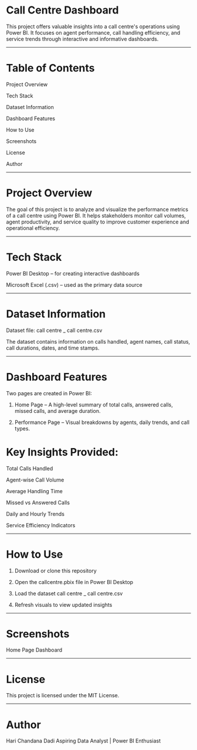 # Call Centre Dashboard

This project offers valuable insights into a call centre's operations using Power BI. It focuses on agent performance, call handling efficiency, and service trends through interactive and informative dashboards.

---

# Table of Contents

Project Overview

Tech Stack

Dataset Information

Dashboard Features

How to Use

Screenshots

License

Author

---

# Project Overview

The goal of this project is to analyze and visualize the performance metrics of a call centre using Power BI. It helps stakeholders monitor call volumes, agent productivity, and service quality to improve customer experience and operational efficiency.


---

# Tech Stack

Power BI Desktop – for creating interactive dashboards

Microsoft Excel (.csv) – used as the primary data source

---

# Dataset Information

Dataset file: call centre _ call centre.csv

The dataset contains information on calls handled, agent names, call status, call durations, dates, and time stamps.

---

# Dashboard Features

Two pages are created in Power BI:

1. Home Page – A high-level summary of total calls, answered calls, missed calls, and average duration.


2. Performance Page – Visual breakdowns by agents, daily trends, and call types.


# Key Insights Provided:

Total Calls Handled

Agent-wise Call Volume

Average Handling Time

Missed vs Answered Calls

Daily and Hourly Trends

Service Efficiency Indicators

---

# How to Use

1. Download or clone this repository


2. Open the callcentre.pbix file in Power BI Desktop


3. Load the dataset call centre _ call centre.csv


4. Refresh visuals to view updated insights

---

# Screenshots

Home Page Dashboard

---

# License

This project is licensed under the MIT License.

---

# Author

Hari Chandana Dadi
Aspiring Data Analyst | Power BI Enthusiast
